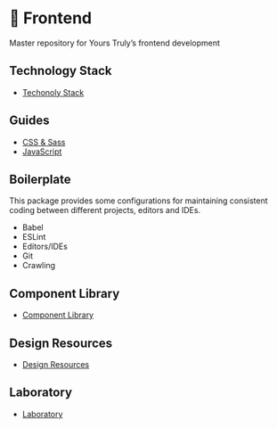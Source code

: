 # :hammer: Frontend
Master repository for Yours Truly’s frontend development

## Technology Stack
- [Techonoly Stack](https://stackshare.io/yours-truly/yours-truly)

## Guides
- [CSS & Sass](guides/css.md)
- [JavaScript](guides/javascript.md)

## Boilerplate

This package provides some configurations for maintaining consistent coding between different projects, editors and IDEs.

- Babel
- ESLint
- Editors/IDEs
- Git
- Crawling

## Component Library
- [Component Library](component-library)

## Design Resources
- [Design Resources](design-resources)

## Laboratory
- [Laboratory](lab)
